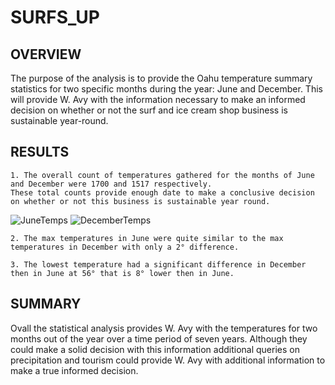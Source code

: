 # SURFS_UP


## OVERVIEW

  The purpose of the analysis is to provide the Oahu temperature summary statistics for two specific months during the year: June and December. This will provide W. Avy with the information necessary to make an informed decision on whether or not the surf and ice cream shop business is sustainable year-round.  

## RESULTS
  
    1. The overall count of temperatures gathered for the months of June and December were 1700 and 1517 respectively.  
    These total counts provide enough date to make a conclusive decision on whether or not this business is sustainable year round.  
    
   ![JuneTemps](https://user-images.githubusercontent.com/14171474/216845612-c4b84357-7d64-457d-a29e-b055b83b6ed3.png)               ![DecemberTemps](https://user-images.githubusercontent.com/14171474/216845632-9f6f29ed-4239-4560-82ef-c6b39de5154b.png)

    2. The max temperatures in June were quite similar to the max temperatures in December with only a 2° difference. 
      
    3. The lowest temperature had a significant difference in December then in June at 56° that is 8° lower then in June.  

   
## SUMMARY

Ovall the statistical analysis provides W. Avy with the temperatures for two months out of the year over a time period of seven years.  Although they could make a solid decision with this information additional queries on precipitation and tourism could provide W. Avy with additional information to make a true informed decision.  
